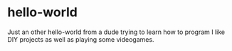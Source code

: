 # hello-world
Just an other hello-world from a dude trying to learn how to program
I like DIY projects as well as playing some videogames.
